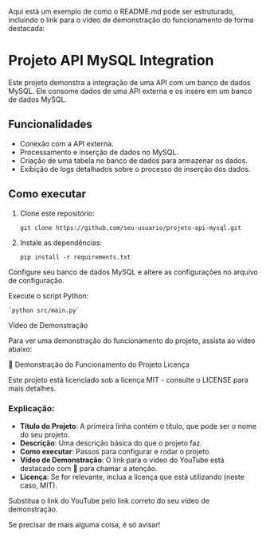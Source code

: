 Aqui está um exemplo de como o README.md pode ser estruturado, incluindo o link para o vídeo de demonstração do funcionamento de forma destacada:

# Projeto API MySQL Integration

Este projeto demonstra a integração de uma API com um banco de dados MySQL. Ele consome dados de uma API externa e os insere em um banco de dados MySQL.

## Funcionalidades

- Conexão com a API externa.
- Processamento e inserção de dados no MySQL.
- Criação de uma tabela no banco de dados para armazenar os dados.
- Exibição de logs detalhados sobre o processo de inserção dos dados.

## Como executar

1. Clone este repositório:

   `git clone https://github.com/seu-usuario/projeto-api-mysql.git`

2. Instale as dependências:
   
    `pip install -r requirements.txt`
   

Configure seu banco de dados MySQL e altere as configurações no arquivo de configuração.

Execute o script Python:

    `python src/main.py`

Vídeo de Demonstração

Para ver uma demonstração do funcionamento do projeto, assista ao vídeo abaixo:

🔴 Demonstração do Funcionamento do Projeto
Licença

Este projeto está licenciado sob a licença MIT - consulte o LICENSE para mais detalhes.


### Explicação:

- **Título do Projeto**: A primeira linha contém o título, que pode ser o nome do seu projeto.
- **Descrição**: Uma descrição básica do que o projeto faz.
- **Como executar**: Passos para configurar e rodar o projeto.
- **Vídeo de Demonstração**: O link para o vídeo do YouTube está destacado com **🔴** para chamar a atenção.
- **Licença**: Se for relevante, inclua a licença que está utilizando (neste caso, MIT).

Substitua o link do YouTube pelo link correto do seu vídeo de demonstração.

Se precisar de mais alguma coisa, é só avisar!

